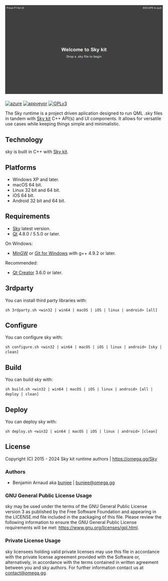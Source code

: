 <a href="https://omega.gg/Sky"><img src="dist/pictures/Sky-runtime.png" alt="Sky-runtime" width="512px"></a>
---
[![azure](https://dev.azure.com/bunjee/Sky-runtime/_apis/build/status/omega-gg.Sky-runtime)](https://dev.azure.com/bunjee/Sky-runtime/_build)
[![appveyor](https://ci.appveyor.com/api/projects/status/yto6yi6aepvvl805?svg=true)](https://ci.appveyor.com/project/3unjee/Sky-runtime)
[![GPLv3](https://img.shields.io/badge/License-GPLv3-blue.svg)](https://www.gnu.org/licenses/gpl.html)

The Sky runtime is a project driven aplication designed to run QML .sky files in tandem with [Sky kit](https://omega.gg/Sky/sources)
C++ API(s) and UI components. It allows for versatile use cases while keeping things simple and
minimalistic.

## Technology

sky is built in C++ with [Sky kit](https://omega.gg/Sky/sources).<br>

## Platforms

- Windows XP and later.
- macOS 64 bit.
- Linux 32 bit and 64 bit.
- iOS 64 bit.
- Android 32 bit and 64 bit.

## Requirements

- [Sky](https://omega.gg/Sky/sources) latest version.
- [Qt](https://download.qt.io/official_releases/qt) 4.8.0 / 5.5.0 or later.

On Windows:
- [MinGW](https://sourceforge.net/projects/mingw) or [Git for Windows](https://git-for-windows.github.io) with g++ 4.9.2 or later.

Recommended:
- [Qt Creator](https://download.qt.io/official_releases/qtcreator) 3.6.0 or later.

## 3rdparty

You can install third party libraries with:

    sh 3rdparty.sh <win32 | win64 | macOS | iOS | linux | android> [all]

## Configure

You can configure sky with:

    sh configure.sh <win32 | win64 | macOS | iOS | linux | android> [sky | clean]

## Build

You can build sky with:

    sh build.sh <win32 | win64 | macOS | iOS | linux | android> [all | deploy | clean]

## Deploy

You can deploy sky with:

    sh deploy.sh <win32 | win64 | macOS | iOS | linux | android> [clean]

## License

Copyright (C) 2015 - 2024 Sky kit runtime authors | https://omega.gg/Sky

### Authors

- Benjamin Arnaud aka [bunjee](https://bunjee.me) | <bunjee@omega.gg>

### GNU General Public License Usage

sky may be used under the terms of the GNU General Public License version 3 as published by the
Free Software Foundation and appearing in the LICENSE.md file included in the packaging of this
file. Please review the following information to ensure the GNU General Public License requirements
will be met: https://www.gnu.org/licenses/gpl.html.

### Private License Usage

sky licensees holding valid private licenses may use this file in accordance with the private
license agreement provided with the Software or, alternatively, in accordance with the terms
contained in written agreement between you and sky authors. For further information contact us at
contact@omega.gg.
